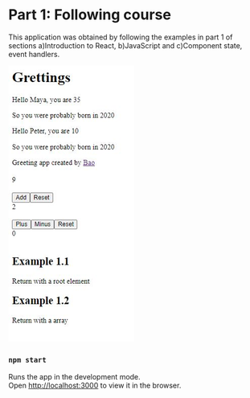 # Part 1: Following course

This application was obtained by following the examples in part 1 of sections a)Introduction to React, b)JavaScript and c)Component state, event handlers.

![](/part1/images/P1_EX_courseexample.JPG)

### `npm start`

Runs the app in the development mode.<br />
Open [http://localhost:3000](http://localhost:3000) to view it in the browser.